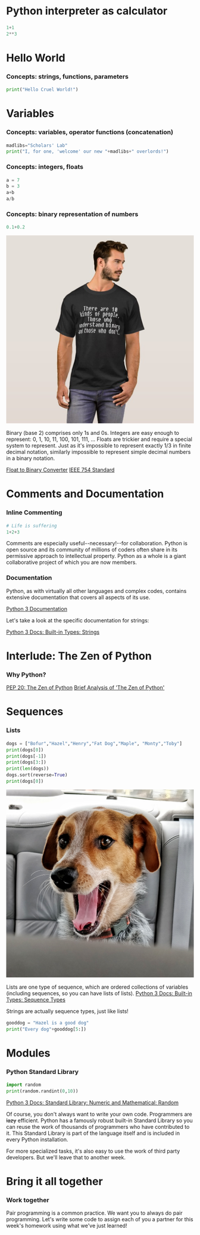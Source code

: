 # Python interpreter as calculator
```python
1+1
2**3
```

# Hello World
### Concepts: strings, functions, parameters
```python
print("Hello Cruel World!")
```

# Variables
### Concepts: variables, operator functions (concatenation)
```python
madlibs="Scholars' Lab"
print("I, for one, 'welcome' our new "+madlibs+" overlords!")
```

### Concepts: integers, floats
```python
a = 7
b = 3
a+b
a/b
```


### Concepts: binary representation of numbers
```python
0.1+0.2
```
!["There are 10 kinds of people in the world..."](assets/10kinds.jpeg)

Binary (base 2) comprises only 1s and 0s. Integers are easy enough to represent: 0, 1, 10, 11, 100, 101, 111, ...
Floats are trickier and require a special system to represent. Just as it's impossible to represent exactly 1/3 in finite decimal notation, similarly impossible to represent simple decimal numbers in a binary notation.

[Float to Binary Converter](https://www.h-schmidt.net/FloatConverter/IEEE754.html)
[IEEE 754 Standard](https://en.wikipedia.org/wiki/IEEE_754-1985)


# Comments and Documentation
### Inline Commenting
```python
# Life is suffering
1+2+3
```

Comments are especially useful--necessary!--for collaboration. Python is open source and its community of millions of coders often share in its permissive approach to intellectual property. Python as a whole is a giant collaborative project of which you are now members.

### Documentation

Python, as with virtually all other languages and complex codes, contains extensive documentation that covers all aspects of its use.

[Python 3 Documentation](https://docs.python.org/3/)

Let's take a look at the specific documentation for strings:

[Python 3 Docs: Built-in Types: Strings](https://docs.python.org/3/library/stdtypes.html#string-methods)


# Interlude: The Zen of Python
### Why Python? 
[PEP 20: The Zen of Python](https://www.python.org/dev/peps/pep-0020/)
[Brief Analysis of 'The Zen of Python'](https://medium.com/@Pythonidaer/a-brief-analysis-of-the-zen-of-python-2bfd3b76edbf)


# Sequences

### Lists

```python
dogs = ["Bofur","Hazel","Henry","Fat Dog","Maple", "Monty","Toby"]
print(dogs[0])
print(dogs[-1])
print(dogs[3:])
print(len(dogs))
dogs.sort(reverse=True)
print(dogs[0])
```

![Bad Pun Hazel](assets/badpunhazel.jpeg)

Lists are one type of sequence, which are ordered collections of variables (including sequences, so you can have lists of lists).
[Python 3 Docs: Built-in Types: Sequence Types](https://docs.python.org/3/library/stdtypes.html#sequence-types-list-tuple-range)

Strings are actually sequence types, just like lists!

```python
gooddog = "Hazel is a good dog"
print("Every dog"+gooddog[5:])
```

# Modules
### Python Standard Library
```python
import random
print(random.randint(0,10))
```

[Python 3 Docs: Standard Library: Numeric and Mathematical: Random](https://docs.python.org/3/library/random.html#module-random)

Of course, you don't always want to write your own code. Programmers are ~~lazy~~ efficient. Python has a famously robust built-in Standard Library so you can reuse the work of thousands of programmers who have contributed to it. This Standard Library is part of the language itself and is included in every Python installation.

For more specialized tasks, it's also easy to use the work of third party developers. But we'll leave that to another week.

# Bring it all together
### Work together
Pair programming is a common practice. We want you to always do pair programming. Let's write some code to assign each of you a partner for this week's homework using what we've just learned!
